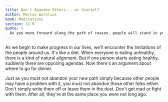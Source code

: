 ```yaml
---
title: Don't Abandon Others... or Yourself
author: Marcus Aurelius
book: Meditations
section: 11.9
quote: >
  As you move forward along the path of reason, people will stand in your way. They will never be able to keep you from doing what's sound, so don't let them knock out your goodwill for them. Keep a steady watch on both fronts, not only for well-based judgments and actions, but also for gentleness with those who would obstruct our path or create other difficulties. For getting angry is also a weakness, just as much as abandoning the task or surrendering under panic. For doing either is an equal desertion—the one by shrinking back and the other by estrangement from family and friend.
---
```


As we begin to make progress in our lives, we'll encounter the limitations of the people around us. It's like a diet. When everyone is eating unhealthy, there is a kind of natural alignment. But if one person starts eating healthy, suddenly there are opposing agendas. Now there's an argument about where to go for dinner.

Just as you must not abandon your new path simply because other people may have a problem with it, you must not abandon those other folks either. Don't simply write them off or leave them in the dust. Don't get mad or fight with them. After all, they're at the same place you were not long ago.
